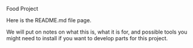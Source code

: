 Food Project

Here is the README.md file page.

We will put on notes on what this is, what it is for, and possible tools you might need to install if you want to develop parts for this project.
